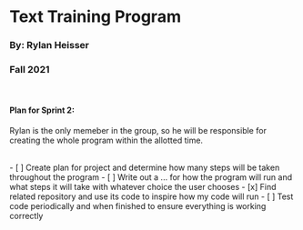 <h1>Text Training Program</h1>
<h3>By: Rylan Heisser</h3>
<h3>Fall 2021</h3>
<br>
<h4>Plan for Sprint 2:</h4>
<p>Rylan is the only memeber in the group, so he will be responsible for creating the whole program within the allotted time.</p>
<br>
- [ ] Create plan for project and determine how many steps will be taken throughout the program
- [ ] Write out a ... for how the program will run and what steps it will take with whatever choice the user chooses
- [x] Find related repository and use its code to inspire how my code will run
- [ ] Test code periodically and when finished to ensure everything is working correctly